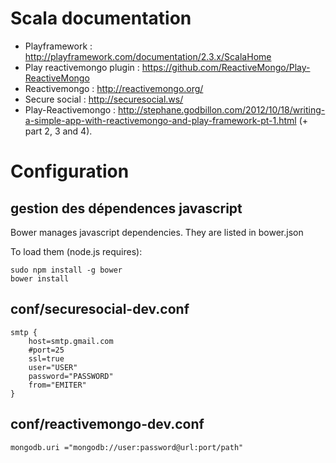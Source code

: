 Scala documentation
=====================================

* Playframework : http://playframework.com/documentation/2.3.x/ScalaHome
* Play reactivemongo plugin : https://github.com/ReactiveMongo/Play-ReactiveMongo
* Reactivemongo : http://reactivemongo.org/
* Secure social : http://securesocial.ws/
* Play-Reactivemongo : http://stephane.godbillon.com/2012/10/18/writing-a-simple-app-with-reactivemongo-and-play-framework-pt-1.html (+ part 2, 3 and 4).

Configuration
=====================================

gestion des dépendences javascript
-------------------------------------
Bower manages javascript dependencies.
They are listed in bower.json

To load them (node.js requires):
```
sudo npm install -g bower
bower install
```

conf/securesocial-dev.conf
-------------------------------------
```
smtp {
	host=smtp.gmail.com
	#port=25
	ssl=true
	user="USER"
	password="PASSWORD"
	from="EMITER"
}
```

conf/reactivemongo-dev.conf
-------------------------------------
```
mongodb.uri ="mongodb://user:password@url:port/path"
```
